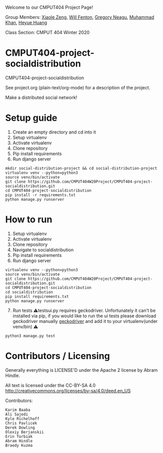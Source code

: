 Welcome to our CMPUT404 Project Page!

Group Members: [Xiaole Zeng](https://github.com/XiaoleZ), [Will Fenton](https://github.com/willfenton), [Gregory Neagu](https://github.com/gneagu), [Muhammad Khan](https://github.com/um4r12), [Heyue Huang](https://github.com/JohnDoeMask)

Class Section: CMPUT 404 Winter 2020

CMPUT404-project-socialdistribution
===================================

CMPUT404-project-socialdistribution

See project.org (plain-text/org-mode) for a description of the project.

Make a distributed social network!

Setup guide
===========
1. Create an empty directory and cd into it
2. Setup virtualenv
3. Activate virtualenv
4. Clone repository
5. Pip install requirements
6. Run django server

```
mkdir social-distribution-project && cd social-distribution-project
virtualenv venv --python=python3
source venv/bin/activate
git clone https://github.com/CMPUT404W20Project/CMPUT404-project-socialdistribution.git
cd CMPUT404-project-socialdistribution
pip install -r requirements.txt
python manage.py runserver
```

How to run
========================
1. Setup virtualenv
2. Activate virtualenv
3. Clone repository
4. Navigate to socialdistribution
5. Pip install requirements
6. Run django server

```
virtualenv venv --python=python3
source venv/bin/activate
git clone https://github.com/CMPUT404W20Project/CMPUT404-project-socialdistribution.git
cd CMPUT404-project-socialdistribution
cd socialdistribution
pip install requirements.txt
python manage.py runserver
```
7. Run tests
⚠️testsui.py requires geckodriver. Unfortunately it can't be installed via pip, if you would like to run the ui tests
please download geckodriver manually [geckodriver](https://github.com/mozilla/geckodriver/releases) and add it to your virtualenv(under venv/bin) ⚠️
```
python3 manage.py test
```
Contributors / Licensing
========================

Generally everything is LICENSE'D under the Apache 2 license by Abram Hindle.

All text is licensed under the CC-BY-SA 4.0 http://creativecommons.org/licenses/by-sa/4.0/deed.en_US

Contributors:

    Karim Baaba
    Ali Sajedi
    Kyle Richelhoff
    Chris Pavlicek
    Derek Dowling
    Olexiy Berjanskii
    Erin Torbiak
    Abram Hindle
    Braedy Kuzma
